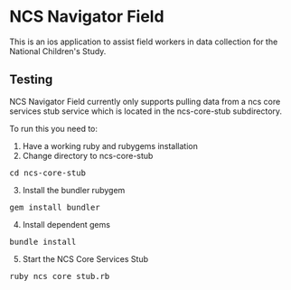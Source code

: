 NCS Navigator Field
===================

This is an ios application to assist field workers in data collection for the National Children's Study. 

Testing
-------

NCS Navigator Field currently only supports pulling data from a ncs core services stub service which is located in the ncs-core-stub subdirectory.

To run this you need to:

1. Have a working ruby and rubygems installation
2. Change directory to ncs-core-stub
<pre>cd ncs-core-stub</pre>
3. Install the bundler rubygem
<pre>gem install bundler</pre>
4. Install dependent gems
<pre>bundle install</pre>
5. Start the NCS Core Services Stub
<pre>ruby ncs_core_stub.rb</pre>

